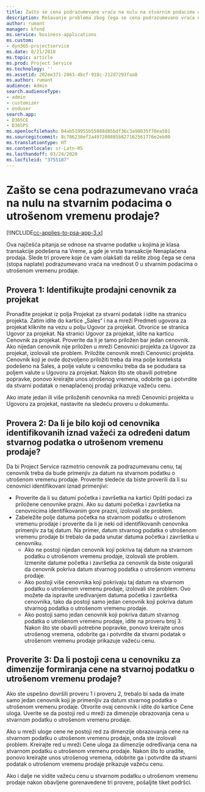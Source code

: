 ```yaml
---
title: Zašto se cena podrazumevano vraća na nulu na stvarnim podacima o utrošenom vremenu prodaje?
description: Rešavanje problema zbog čega se cena podrazumevano vraća na 0 u stvarnim podacima o utrošenom vremenu prodaje.
author: rumant
manager: kfend
ms.service: business-applications
ms.custom:
- dyn365-projectservice
ms.date: 8/21/2018
ms.topic: article
ms.prod: Project Service
ms.technology: ''
ms.assetid: 202ee371-2863-4bcf-918c-212d7293faa8
ms.author: rumant
audience: Admin
search.audienceType:
- admin
- customizer
- enduser
search.app:
- D365CE
- D365PS
ms.openlocfilehash: 04ab519955b55088d85bdf36c3a90835f70ea501
ms.sourcegitcommit: 8c786230ef2a497280885b827162561776e2eb00
ms.translationtype: HT
ms.contentlocale: sr-Latn-RS
ms.lasthandoff: 03/24/2020
ms.locfileid: "3755187"
---
```

# <a name="why-is-price-defaulting-to-zero-on-time-sales-actuals"></a>Zašto se cena podrazumevano vraća na nulu na stvarnim podacima o utrošenom vremenu prodaje?

[!INCLUDE[cc-applies-to-psa-app-3.x](../includes/cc-applies-to-psa-app-3x.md)]

Ova najčešća pitanja se odnose na stvarne podatke u kojima je klasa transakcije podešena na Vreme, a gde je vrsta transakcije Nenaplaćena prodaja. Slede tri provere koje će vam olakšati da rešite zbog čega se cena (stopa naplate) podrazumevano vraća na vrednost 0 u stvarnim podacima o utrošenom vremenu prodaje.

## <a name="check-1-identify-the-sales-price-list-for-the-project"></a>Provera 1: Identifikujte prodajni cenovnik za projekat

Pronađite projekat iz polja Projekat za stvarni podatak i idite na stranicu projekta. Zatim idite do kartice „Sales“ i na a mreži Predmeti ugovora za projekat kliknite na vezu u polju Ugovor za projekat. Otvoriće se stranica Ugovor za projekat. Na stranici Ugovor za projekat, idite na karticu Cenovnik za projekat. Proverite da li je tamo priložen bar jedan cenovnik. Ako nijedan cenovnik nije priložen u mreži Cenovnici projekta za Ugovor za projekat, izolovali ste problem. Priložite cenovnik mreži Cenovnici projekta. Cenovnik koji je ovde dozvoljeno priložiti treba da ima polje konteksta podešeno na Sales, a polje valute u cenovniku treba da se podudara sa poljem valute u Ugovoru za projekat. Nakon što ste obavili potrebne popravke, ponovo kreirajte unos utrošenog vremena, odobrite ga i potvrdite da stvarni podatak o nenaplaćenoj prodaji prikazuje važeću cenu. 

Ako imate jedan ili više priloženih cenovnika na mreži Cenovnici projekta u Ugovoru za projekat, nastavite na sledeću proveru u dokumentu.

## <a name="check-2-are-any-of-the-price-lists-identified-above-valid-for-the-specific-date-of-the-time-sales-actual"></a>Provera 2: Da li je bilo koji od cenovnika identifikovanih iznad važeći za određeni datum stvarnog podatka o utrošenom vremenu prodaje?

Da bi Project Service razmotrio cenovnik za podrazumevanu cenu, taj cenovnik treba da bude primenjiv za datum na stvarnom podatku o utrošenom vremenu prodaje. Proverite sledeće da biste proverili da li su cenovnici identifikovani iznad primenjivi:
- Proverite da li su datumi početka i završetka na kartici Opšti podaci za priložene cenovnike prazni. Ako su datumi početka i završetka na cenovnicima identifikovanim gore prazni, izolovali ste problem. 
- Zabeležite polje datuma početka na stvarnom podatku o utrošenom vremenu prodaje i proverite da li je neki od identifikovanih cenovnika primenjiv za taj datum. Na primer, datum stvarnog podatka o utrošenom vremenu prodaje bi trebalo da pada unutar datuma početka i završetka u cenovniku. 
    - Ako ne postoji nijedan cenovnik koji pokriva taj datum na stvarnom podatku o utrošenom vremenu prodaje, izolovali ste problem. Izmenite datume početka i završetka za cenovnik da biste osigurali da cenovnik pokriva datum stvarnog podatka o utrošenom vremenu prodaje. 
    - Ako postoji više cenovnika koji pokrivaju taj datum na stvarnom podatku o utrošenom vremenu prodaje, izolovali ste problem. Ovo možete da ispravite uređivanjem datuma početka i završetka cenovnika, tako da postoji samo jedan cenovnik koji pokriva datum stvarnog podatka o utrošenom vremenu prodaje. 
    - Ako postoji samo jedan cenovnik koji pokriva datum stvarnog podatka o utrošenom vremenu prodaje, idite na proveru broj 3.
Nakon što ste obavili potrebne popravke, ponovo kreirajte unos utrošenog vremena, odobrite ga i potvrdite da stvarni podatak o utrošenom vremenu prodaje prikazuje važeću cenu.

## <a name="check-3-is-there-a-price-in-the-price-list-for-the-pricing-dimensions-on-the-time-sales-actual"></a>Proverite 3: Da li postoji cena u cenovniku za dimenzije formiranja cene na stvarnoj podatku o utrošenom vremenu prodaje?

Ako ste uspešno dovršili proveru 1 i proveru 2, trebalo bi sada da imate samo jedan cenovnik koji je primenljiv za datum stvarnog podatka o utrošenom vremenu prodaje. Otvorite ovaj cenovnik i idite do kartice Cene uloga. Uverite se da postoji red u mreži za dimenzije obrazovanja cena u stvarnom podatku o utrošenom vremenu prodaje.

Ako u mreži uloge cene ne postoji red za dimenzije obrazovanja cene na stvarnom podatku o utrošenom vremenu prodaje, onda ste izolovali problem. Kreirajte red u mreži Cene uloga za dimenzije određivanja cena na stvarnom podatku o utrošenom vremenu prodaje. Nakon što to uradite, ponovo kreirajte unos utrošenog vremena, odobrite ga i potvrdite da stvarni podatak o utrošenom vremenu prodaje prikazuje važeću cenu.

Ako i dalje ne vidite važeću cenu u stvarnom podatku o utrošenom vremenu prodaje nakon obavljene gorenavedene tri provere, pošaljite tiket podršci. 

